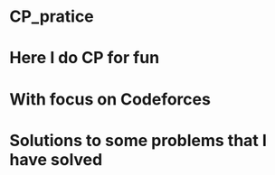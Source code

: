 # CP_pratice
# Here I do CP for fun
# With focus on Codeforces

# Solutions to some problems that I have solved
##


